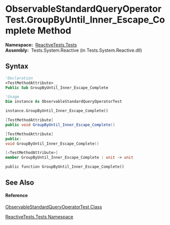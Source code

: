 # ObservableStandardQueryOperatorTest.GroupByUntil\_Inner\_Escape\_Complete Method

**Namespace:**  [ReactiveTests.Tests](ReactiveTests.Tests\ReactiveTests.Tests.md)  
**Assembly:**  Tests.System.Reactive (in Tests.System.Reactive.dll)

## Syntax

```vb
'Declaration
<TestMethodAttribute> _
Public Sub GroupByUntil_Inner_Escape_Complete
```

```vb
'Usage
Dim instance As ObservableStandardQueryOperatorTest

instance.GroupByUntil_Inner_Escape_Complete()
```

```csharp
[TestMethodAttribute]
public void GroupByUntil_Inner_Escape_Complete()
```

```c++
[TestMethodAttribute]
public:
void GroupByUntil_Inner_Escape_Complete()
```

```fsharp
[<TestMethodAttribute>]
member GroupByUntil_Inner_Escape_Complete : unit -> unit 
```

```jscript
public function GroupByUntil_Inner_Escape_Complete()
```

## See Also

#### Reference

[ObservableStandardQueryOperatorTest Class](ObservableStandardQueryOperatorTest\ObservableStandardQueryOperatorTest.md)

[ReactiveTests.Tests Namespace](ReactiveTests.Tests\ReactiveTests.Tests.md)




